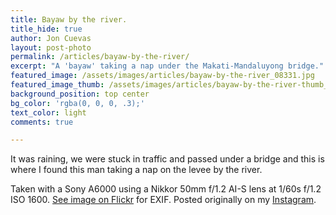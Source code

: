 ```yaml
---
title: Bayaw by the river.
title_hide: true
author: Jon Cuevas
layout: post-photo
permalink: /articles/bayaw-by-the-river/
excerpt: "A 'bayaw' taking a nap under the Makati-Mandaluyong bridge."
featured_image: /assets/images/articles/bayaw-by-the-river_08331.jpg
featured_image_thumb: /assets/images/articles/bayaw-by-the-river-thumb_08331.jpg
background_position: top center
bg_color: 'rgba(0, 0, 0, .3);'
text_color: light
comments: true

---
```


It was raining, we were stuck in traffic and passed under a bridge and this is where I found this man taking a nap on the levee by the river.

Taken with a Sony A6000 using a Nikkor 50mm f/1.2 AI-S lens at 1/60s f/1.2 ISO 1600. [See image on Flickr][1] for EXIF. Posted originally on my [Instagram][2].

[1]: https://www.flickr.com/photos/archondigital/19610946028/
[2]: http://instagram.com/p/42cPmjGq5D/